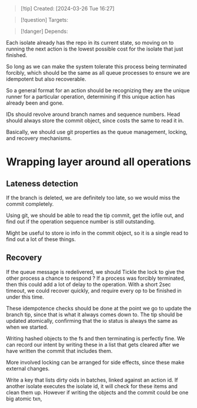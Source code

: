
>[!tip] Created: [2024-03-26 Tue 16:27]

>[!question] Targets: 

>[!danger] Depends: 

Each isolate already has the repo in its current state, so moving on to running the next action is the lowest possible cost for the isolate that just finished.

So long as we can make the system tolerate this process being terminated forcibly, which should be the same as all queue processes to ensure we are idempotent but also recoverable.

So a general format for an action should be recognizing they are the unique runner for a particular operation, determining if this unique action has already been and gone.

IDs should revolve around branch names and sequence numbers.
Head should always store the commit object, since costs the same to read it in.

Basically, we should use git properties as the queue management, locking, and recovery mechanisms.
# Wrapping layer around all operations
## Lateness detection
If the branch is deleted, we are definitely too late, so we would miss the commit completely.

Using git, we should be able to read the tip commit, get the iofile out, and find out if the operation sequence number is still outstanding.

Might be useful to store io info in the commit object, so it is a single read to find out a lot of these things.
## Recovery
If the queue message is redelivered, we should
Tickle the lock to give the other process a chance to respond ?
If a process was forcibly terminated, then this could add a lot of delay to the operation.  With a short 2sec timeout, we could recover quickly, and require every op to be finished in under this time.

These idempotence checks should be done at the point we go to update the branch tip, since that is what it always comes down to.  The tip should be updated atomically, confirming that the io status is always the same as when we started.

Writing hashed objects to the fs and then terminating is perfectly fine.  We can record our intent by writing these in a list that gets cleared after we have written the commit that includes them.

More involved locking can be arranged for side effects, since these make external changes.

Write a key that lists dirty oids in batches, linked against an action id.
If another isolate executes the isolate id, it will check for these items and clean them up.
However if writing the objects and the commit could be one big atomic txn, 
